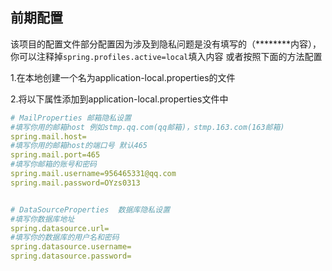 
## 前期配置
该项目的配置文件部分配置因为涉及到隐私问题是没有填写的（********内容），你可以注释掉`spring.profiles.active=local`填入内容
或者按照下面的方法配置

1.在本地创建一个名为application-local.properties的文件

2.将以下属性添加到application-local.properties文件中

```yaml
# MailProperties 邮箱隐私设置
#填写你用的邮箱host 例如stmp.qq.com(qq邮箱)，stmp.163.com(163邮箱)
spring.mail.host=
#填写你用的邮箱host的端口号 默认465
spring.mail.port=465
#填写你邮箱的账号和密码
spring.mail.username=956465331@qq.com
spring.mail.password=OYzs0313


# DataSourceProperties  数据库隐私设置
#填写你数据库地址
spring.datasource.url=
#填写你的数据库的用户名和密码
spring.datasource.username=
spring.datasource.password=


```

